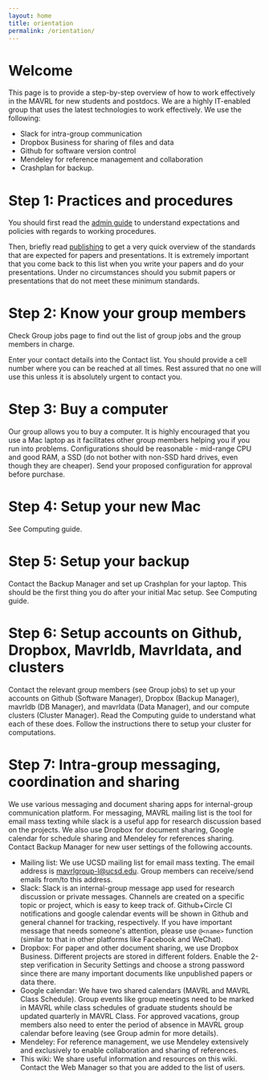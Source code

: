 ```yaml
---
layout: home
title: orientation
permalink: /orientation/
---
```


# Welcome

This page is to provide a step-by-step overview of how to work effectively in the MAVRL for new students and postdocs. We are a highly IT-enabled group that uses the latest technologies to work effectively. We use the following:

* Slack for intra-group communication
* Dropbox Business for sharing of files and data
* Github for software version control
* Mendeley for reference management and collaboration
* Crashplan for backup.

# Step 1: Practices and procedures

You should first read the [admin guide](admin) to understand expectations and policies with regards to working procedures.

Then, briefly read [publishing](/publishing) to get a very quick overview of the standards that are expected for papers and presentations. It is extremely important that you come back to this list when you write your papers and do your presentations. Under no circumstances should you submit papers or presentations that do not meet these minimum standards.

# Step 2: Know your group members

Check Group jobs page to find out the list of group jobs and the group members in charge.

Enter your contact details into the Contact list. You should provide a cell number where you can be reached at all times. Rest assured that no one will use this unless it is absolutely urgent to contact you.

# Step 3: Buy a computer

Our group allows you to buy a computer. It is highly encouraged that you use a Mac laptop as it facilitates other group members helping you if you run into problems. Configurations should be reasonable - mid-range CPU and good RAM, a SSD (do not bother with non-SSD hard drives, even though they are cheaper). Send your proposed configuration for approval before purchase.

# Step 4: Setup your new Mac

See Computing guide.

# Step 5: Setup your backup

Contact the Backup Manager and set up Crashplan for your laptop. This should be the first thing you do after your initial Mac setup. See Computing guide.

# Step 6: Setup accounts on Github, Dropbox, Mavrldb, Mavrldata, and clusters

Contact the relevant group members (see Group jobs) to set up your accounts on Github (Software Manager), Dropbox (Backup Manager), mavrldb (DB Manager), and mavrldata (Data Manager), and our compute clusters (Cluster Manager). Read the Computing guide to understand what each of these does. Follow the instructions there to setup your cluster for computations.

# Step 7: Intra-group messaging, coordination and sharing

We use various messaging and document sharing apps for internal-group communication platform. For messaging, MAVRL mailing list is the tool for email mass texting while slack is a useful app for research discussion based on the projects. We also use Dropbox for document sharing, Google calendar for schedule sharing and Mendeley for references sharing. Contact Backup Manager for new user settings of the following accounts.

* Mailing list: We use UCSD mailing list for email mass texting. The email address is mavrlgroup-l@ucsd.edu. Group members can receive/send emails from/to this address.
* Slack: Slack is an internal-group message app used for research discussion or private messages. Channels are created on a specific topic or project, which is easy to keep track of. Github+Circle CI notifications and google calendar events will be shown in Github and general channel for tracking, respectively. If you have important message that needs someone's attention, please use `@<name>` function (similar to that in other platforms like Facebook and WeChat).
* Dropbox: For paper and other document sharing, we use Dropbox Business. Different projects are stored in different folders. Enable the 2-step verification in Security Settings and choose a strong password since there are many important documents like unpublished papers or data there.
* Google calendar: We have two shared calendars (MAVRL and MAVRL Class Schedule). Group events like group meetings need to be marked in MAVRL while class schedules of graduate students should be updated quarterly in MAVRL Class. For approved vacations, group members also need to enter the period of absence in MAVRL group calendar before leaving (see Group admin for more details).
* Mendeley: For reference management, we use Mendeley extensively and exclusively to enable collaboration and sharing of references.
* This wiki: We share useful information and resources on this wiki. Contact the Web Manager so that you are added to the list of users.
